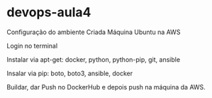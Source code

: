 # devops-aula4

Configuração do ambiente
  Criada Máquina Ubuntu na AWS
  
  Login no terminal
  
  Instalar via apt-get: docker, python, python-pip, git, ansible
  
  Insalar via pip: boto, boto3, ansible, docker
  
  Buildar, dar Push no DockerHub e depois push na máquina da AWS.
